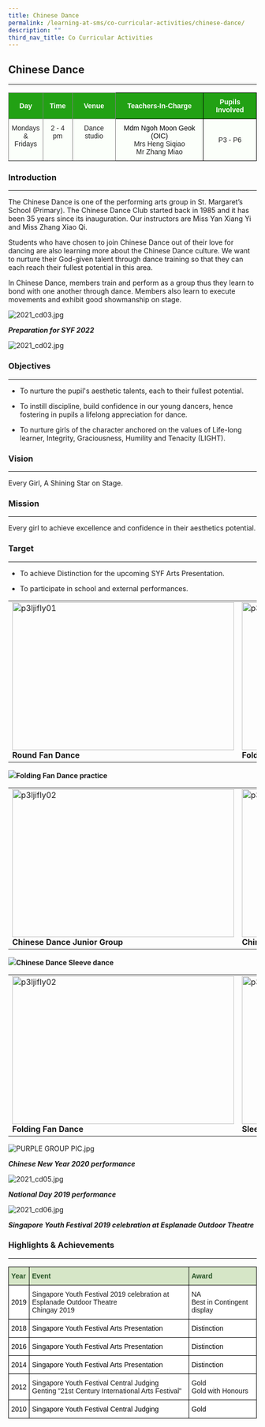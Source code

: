 ```yaml
---
title: Chinese Dance
permalink: /learning-at-sms/co-curricular-activities/chinese-dance/
description: ""
third_nav_title: Co Curricular Activities
---
```

## Chinese Dance
____________________________________________________________

<style type="text/css">
.tg  {border-collapse:collapse;border-spacing:0;}
.tg td{border-color:black;border-style:solid;border-width:1px;font-family:Arial, sans-serif;font-size:14px;
  overflow:hidden;padding:10px 5px;word-break:normal;}
.tg th{border-color:black;border-style:solid;border-width:1px;font-family:Arial, sans-serif;font-size:14px;
  font-weight:normal;overflow:hidden;padding:10px 5px;word-break:normal;}
.tg .tg-jwaj{background-color:#FBFFFA;border-color:inherit;color:#222;font-weight:bold;text-align:center;text-decoration:underline;
  vertical-align:top}
.tg .tg-pk3b{background-color:#FBFFFA;color:#222;text-align:center;vertical-align:top}
.tg .tg-rk1q{background-color:#22A114;border-color:inherit;color:#FBFFFA;font-weight:bold;text-align:center;vertical-align:middle}
.tg .tg-xn89{background-color:#22A114;color:#FBFFFA;font-weight:bold;text-align:center;vertical-align:middle}
.tg .tg-3dle{background-color:#FBFFFA;border-color:inherit;color:#222;text-align:center;vertical-align:top}
.tg .tg-s6uv{background-color:#FBFFFA;color:#222;text-align:center;vertical-align:middle}
</style>
<table class="tg">
<thead>
  <tr>
    <th class="tg-rk1q"><span style="color:#FBFFFA;background-color:#22A114">Day</span></th>
    <th class="tg-rk1q"><span style="color:#FBFFFA;background-color:#22A114">Time</span></th>
    <th class="tg-rk1q"><span style="color:#FBFFFA;background-color:#22A114">Venue</span></th>
    <th class="tg-xn89"><span style="color:#FBFFFA;background-color:#22A114">Teachers-In-Charge</span></th>
    <th class="tg-xn89"><span style="color:#FBFFFA;background-color:#22A114">Pupils Involved</span></th>
  </tr>
</thead>
<tbody>
  <tr>
    <td class="tg-3dle">Mondays<br>&amp; Fridays</td>
    <td class="tg-3dle">2 - 4 pm</td>
    <td class="tg-3dle"> Dance studio</td>
    <td class="tg-pk3b"><span style="font-weight:400;color:#000">Mdm Ngoh Moon Geok (OIC)</span><br>Mrs Heng Siqiao<br>Mr Zhang Miao</td>
    <td class="tg-s6uv"><span style="color:#222;background-color:#FBFFFA">P3 - P6</span></td>
  </tr>
</tbody>
</table>

### Introduction
____________________________________________________________

The Chinese Dance is one of the performing arts group in St. Margaret’s School (Primary). The Chinese Dance Club started back in 1985 and it has been 35 years since its inauguration. Our instructors are Miss Yan Xiang Yi and Miss Zhang Xiao Qi.

Students who have chosen to join Chinese Dance out of their love for dancing are also learning more about the Chinese Dance culture. We want to nurture their God-given talent through dance training so that they can each reach their fullest potential in this area.&nbsp;

In Chinese Dance, members train and perform as a group thus they learn to bond with one another through dance. Members also learn to execute movements and exhibit good showmanship on stage.

  
![2021_cd03.jpg](/images/2021_cd03.jpg)

_**Preparation for SYF 2022**_


![2021_cd02.jpg](/images/2021_cd02.jpg)  

### Objectives
____________________________________________________________


*   To nurture the pupil's aesthetic talents, each to their fullest potential.

  

*   To instill discipline, build confidence in our young dancers, hence fostering in pupils a lifelong appreciation for dance.&nbsp;  
    

  

*   To nurture girls of the character anchored on the values of Life-long learner, Integrity, Graciousness, Humility and Tenacity (LIGHT).

### Vision
____________________________________________________________


Every Girl, A Shining Star on Stage.
  

### Mission
____________________________________________________________

Every girl to achieve excellence and confidence in their aesthetics potential.

### Target
____________________________________________________________


*   To achieve Distinction for the upcoming SYF Arts Presentation.  
    
*   To participate in school and external performances.

<table><tbody><tr>
		<td><img style="width:450px;height:300px;" src="/images/CCAs/Chinese%20Dance/4_chinese%20dance_round%20fan%20dance.jpg" alt="p3ljifly01"><b>Round Fan Dance</b></td>
		<td><img style="width:450px;height:300px;" src="/images/CCAs/Chinese%20Dance/3_chinese%20dance_folding%20fan%20dance.jpg" alt="p3ljifly02"><b>Folding Fan Dance</b></td>
</tr></tbody></table>

![](/images/CCAs/Chinese%20Dance/4_chinese%20dance_folding%20fan%20dance%20practice.jpeg)<b>Folding Fan Dance practice</b>

<table><tbody><tr>
	<td><img style="width:450px;height:300px;" src="/images/CCAs/Chinese%20Dance/1_chinese%20dance_junior%20grp.jpeg" alt="p3ljifly02"><b>Chinese Dance Junior Group</b></td>
		<td><img style="width:450px;height:300px;" src="/images/CCAs/Chinese%20Dance/2_chinese%20dance_senior%20grp.jpeg" alt="p3ljifly02"><b>Chinese Dance Senior Group</b></td>
</tr></tbody></table>

![](/images/CCAs/Chinese%20Dance/2_chinese%20dance_sleeve%20dance.jpeg)<b>Chinese Dance Sleeve dance</b>

<table><tbody><tr>
	<td><img style="width:450px;height:300px;" src="/images/CCAs/Chinese%20Dance/5_cca%20showcasing_folding%20fan%20dance.jpg" alt="p3ljifly02"><b>Folding Fan Dance</b></td>
		<td><img style="width:450px;height:300px;" src="/images/CCAs/Chinese%20Dance/5_cca%20showcasing_sleeve%20dance-1.jpg" alt="p3ljifly02"><b>Sleeve Dance</b></td>
</tr></tbody></table>




![PURPLE GROUP PIC.jpg](/images/PURPLE%20GROUP%20PIC.jpg)

**_Chinese New Year 2020 performance_**


![2021_cd05.jpg](/images/2021_cd05.jpg)

**_National Day 2019 performance_**

![2021_cd06.jpg](/images/2021_cd06.jpg)

_**Singapore Youth Festival 2019 celebration at Esplanade Outdoor Theatre**_

### Highlights &amp; Achievements
____________________________________________________________


<style type="text/css">
.tg  {border-collapse:collapse;border-spacing:0;}
.tg td{border-color:black;border-style:solid;border-width:1px;font-family:Arial, sans-serif;font-size:14px;
  overflow:hidden;padding:10px 5px;word-break:normal;}
.tg th{border-color:black;border-style:solid;border-width:1px;font-family:Arial, sans-serif;font-size:14px;
  font-weight:normal;overflow:hidden;padding:10px 5px;word-break:normal;}
.tg .tg-bzhr{background-color:#D6E6C7;color:#2A5629;font-weight:bold;text-align:left;vertical-align:middle}
.tg .tg-zr06{background-color:#FFF;text-align:left;vertical-align:middle}
.tg .tg-ktyi{background-color:#FFF;text-align:left;vertical-align:top}
</style>
<table class="tg">
<thead>
  <tr>
    <th class="tg-bzhr"><span style="font-weight:bold;color:#2A5629;background-color:#D6E6C7">Year</span></th>
    <th class="tg-bzhr"><span style="font-weight:bold;color:#2A5629;background-color:#D6E6C7">Event</span></th>
    <th class="tg-bzhr"><span style="font-weight:bold;color:#2A5629;background-color:#D6E6C7">Award</span></th>
  </tr>
</thead>
<tbody>
  <tr>
    <td class="tg-zr06"><span style="color:#000;background-color:#FFF">2019</span></td>
    <td class="tg-ktyi">Singapore Youth Festival 2019 celebration at Esplanade Outdoor Theatre<br>Chingay 2019 </td>
    <td class="tg-ktyi">NA<br>Best in Contingent display </td>
  </tr>
  <tr>
    <td class="tg-zr06"><span style="color:#000;background-color:#FFF">2018</span></td>
    <td class="tg-zr06"><span style="color:#000;background-color:#FFF">Singapore Youth Festival Arts Presentation</span><br></td>
    <td class="tg-zr06"><span style="color:#000;background-color:#FFF">Distinction</span></td>
  </tr>
  <tr>
    <td class="tg-zr06"><span style="color:#000;background-color:#FFF">2016</span></td>
    <td class="tg-zr06"><span style="color:#000;background-color:#FFF">Singapore Youth Festival Arts Presentation</span></td>
    <td class="tg-zr06"><span style="color:#000;background-color:#FFF">Distinction</span></td>
  </tr>
  <tr>
    <td class="tg-zr06"><span style="color:#000;background-color:#FFF">2014 </span></td>
    <td class="tg-zr06"><span style="color:#000;background-color:#FFF">Singapore Youth Festival Arts Presentation</span><br></td>
    <td class="tg-zr06"><span style="color:#000;background-color:#FFF">Distinction </span></td>
  </tr>
  <tr>
    <td class="tg-zr06"><span style="color:#000;background-color:#FFF">2012 </span></td>
    <td class="tg-ktyi">Singapore Youth Festival Central Judging<br>Genting "21st Century International Arts Festival"</td>
    <td class="tg-ktyi"><span style="background-color:initial">Gold </span><br><span style="background-color:initial">Gold with Honours</span></td>
  </tr>
  <tr>
    <td class="tg-zr06"><span style="color:#000;background-color:#FFF">2010</span></td>
    <td class="tg-zr06"><span style="color:#000;background-color:#FFF">Singapore Youth Festival Central Judging</span></td>
    <td class="tg-zr06"><span style="color:#000;background-color:#FFF">Gold</span></td>
  </tr>
</tbody>
</table>